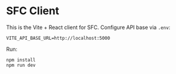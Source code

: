 # SFC Client

This is the Vite + React client for SFC. Configure API base via `.env`:

```
VITE_API_BASE_URL=http://localhost:5000
```

Run:

```
npm install
npm run dev
```
